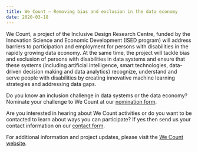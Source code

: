 ```yaml
---
title: We Count – Removing bias and exclusion in the data economy
date: 2020-03-18
---
```

We Count, a project of the Inclusive Design Research Centre, funded by the Innovation Science and Economic Development (ISED program) will address barriers to participation and employment for persons with disabilities in the rapidly growing data economy. At the same time, the project will tackle bias and exclusion of persons with disabilities in data systems and ensure that these systems (including artificial intelligence, smart technologies, data-driven decision making and data analytics) recognize, understand and serve people with disabilities by creating innovative machine learning strategies and addressing data gaps.

Do you know an inclusion challenge in data systems or the data economy? Nominate your challenge to We Count at our [nomination form](https://forms.gle/bcsvB48o6amgusdq6).

Are you interested in hearing about We Count activities or do you want to be contacted to learn about ways you can participate? If yes then send us your contact information on our [contact form](https://forms.gle/WuCk59iQtiRX3sLC7).

For additional information and project updates, please visit the [We Count website](https://wecount.inclusivedesign.ca/).
